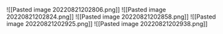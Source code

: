 ![[Pasted image 20220821202806.png]]
![[Pasted image 20220821202824.png]]
![[Pasted image 20220821202858.png]]
![[Pasted image 20220821202925.png]]
![[Pasted image 20220821202938.png]]
